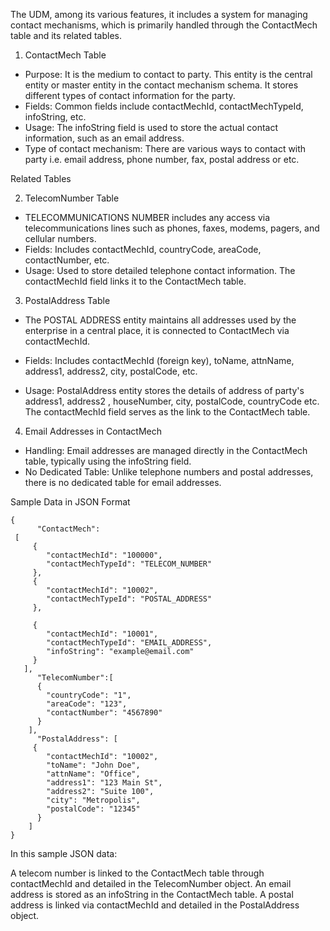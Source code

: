 The UDM, among its various features, it includes a system for managing contact mechanisms, which is primarily handled through the ContactMech table and its related tables.

1. ContactMech Table
* Purpose: It is the medium to contact to party. This entity is the central entity or master entity in the contact mechanism schema. It stores different types of contact information for the party.
* Fields: Common fields include contactMechId, contactMechTypeId, infoString, etc.
* Usage: The infoString field is used to store the actual contact information, such as an email address.
* Type of contact mechanism: There are various ways to contact with party i.e. email address, phone number, fax, postal address or etc.

Related Tables

2. TelecomNumber Table
* TELECOMMUNICATIONS NUMBER includes any access via telecommunications lines such as phones, faxes, modems, pagers, and cellular numbers.
* Fields: Includes contactMechId, countryCode, areaCode, contactNumber, etc.
* Usage: Used to store detailed telephone contact information. The contactMechId field links it to the ContactMech table.

3. PostalAddress Table
* The POSTAL ADDRESS entity maintains all addresses used by the enterprise in a central place, it is connected to ContactMech via contactMechId.
  
* Fields: Includes contactMechId (foreign key), toName, attnName, address1, address2, city, postalCode, etc.
  
* Usage: PostalAddress entity stores the details of address of party's address1, address2 , houseNumber, city, postalCode, countryCode etc.
The contactMechId field serves as the link to the ContactMech table.

4. Email Addresses in ContactMech
* Handling: Email addresses are managed directly in the ContactMech table, typically using the infoString field.
* No Dedicated Table: Unlike telephone numbers and postal addresses, there is no dedicated table for email addresses.

Sample Data in JSON Format

```
{
      "ContactMech":
 [
     {
        "contactMechId": "100000",
        "contactMechTypeId": "TELECOM_NUMBER"
     },
     {
        "contactMechId": "10002",
        "contactMechTypeId": "POSTAL_ADDRESS"
     },

     {
        "contactMechId": "10001",
        "contactMechTypeId": "EMAIL_ADDRESS",
        "infoString": "example@email.com"
     }
   ],    
      "TelecomNumber":[
      {
        "countryCode": "1",
        "areaCode": "123",
        "contactNumber": "4567890"
      }
    ],
      "PostalAddress": [
     {
        "contactMechId": "10002",
        "toName": "John Doe",
        "attnName": "Office",
        "address1": "123 Main St",
        "address2": "Suite 100",
        "city": "Metropolis",
        "postalCode": "12345"
      }
    ]
}

```
In this sample JSON data:

A telecom number is linked to the ContactMech table through contactMechId and detailed in the TelecomNumber object.
An email address is stored as an infoString in the ContactMech table.
A postal address is linked via contactMechId and detailed in the PostalAddress object.
